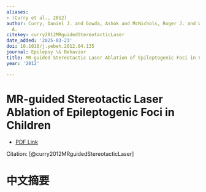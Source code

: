 ```yaml
---
aliases:
- (Curry et al., 2012)
author: Curry, Daniel J. and Gowda, Ashok and McNichols, Roger J. and Wilfong, Angus
  A.
citekey: curry2012MRguidedStereotacticLaser
date_added: '2025-03-23'
doi: 10.1016/j.yebeh.2012.04.135
journal: Epilepsy \& Behavior
title: MR-guided Stereotactic Laser Ablation of Epileptogenic Foci in Children
year: '2012'

---
```

# MR-guided Stereotactic Laser Ablation of Epileptogenic Foci in Children
- [PDF Link](zotero://open-pdf/library/items/VTXVA6RU)

Citation: [@curry2012MRguidedStereotacticLaser]

# 中文摘要
